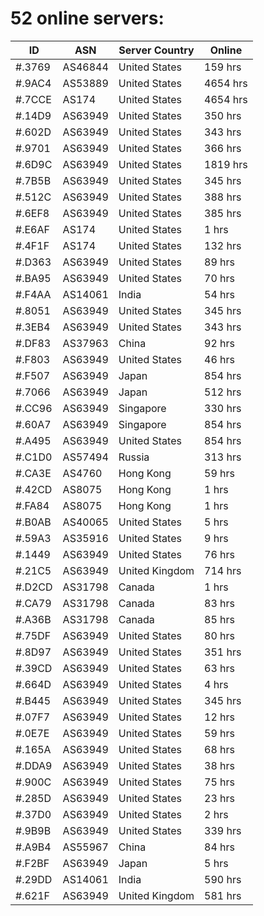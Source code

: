 # 52 online servers:

| ID | ASN | Server Country | Online |
| ------ | ------ | ------ | ------ |
| #.3769 | AS46844 | United States | 159 hrs |
| #.9AC4 | AS53889 | United States | 4654 hrs |
| #.7CCE | AS174 | United States | 4654 hrs |
| #.14D9 | AS63949 | United States | 350 hrs |
| #.602D | AS63949 | United States | 343 hrs |
| #.9701 | AS63949 | United States | 366 hrs |
| #.6D9C | AS63949 | United States | 1819 hrs |
| #.7B5B | AS63949 | United States | 345 hrs |
| #.512C | AS63949 | United States | 388 hrs |
| #.6EF8 | AS63949 | United States | 385 hrs |
| #.E6AF | AS174 | United States | 1 hrs |
| #.4F1F | AS174 | United States | 132 hrs |
| #.D363 | AS63949 | United States | 89 hrs |
| #.BA95 | AS63949 | United States | 70 hrs |
| #.F4AA | AS14061 | India | 54 hrs |
| #.8051 | AS63949 | United States | 345 hrs |
| #.3EB4 | AS63949 | United States | 343 hrs |
| #.DF83 | AS37963 | China | 92 hrs |
| #.F803 | AS63949 | United States | 46 hrs |
| #.F507 | AS63949 | Japan | 854 hrs |
| #.7066 | AS63949 | Japan | 512 hrs |
| #.CC96 | AS63949 | Singapore | 330 hrs |
| #.60A7 | AS63949 | Singapore | 854 hrs |
| #.A495 | AS63949 | United States | 854 hrs |
| #.C1D0 | AS57494 | Russia | 313 hrs |
| #.CA3E | AS4760 | Hong Kong | 59 hrs |
| #.42CD | AS8075 | Hong Kong | 1 hrs |
| #.FA84 | AS8075 | Hong Kong | 1 hrs |
| #.B0AB | AS40065 | United States | 5 hrs |
| #.59A3 | AS35916 | United States | 9 hrs |
| #.1449 | AS63949 | United States | 76 hrs |
| #.21C5 | AS63949 | United Kingdom | 714 hrs |
| #.D2CD | AS31798 | Canada | 1 hrs |
| #.CA79 | AS31798 | Canada | 83 hrs |
| #.A36B | AS31798 | Canada | 85 hrs |
| #.75DF | AS63949 | United States | 80 hrs |
| #.8D97 | AS63949 | United States | 351 hrs |
| #.39CD | AS63949 | United States | 63 hrs |
| #.664D | AS63949 | United States | 4 hrs |
| #.B445 | AS63949 | United States | 345 hrs |
| #.07F7 | AS63949 | United States | 12 hrs |
| #.0E7E | AS63949 | United States | 59 hrs |
| #.165A | AS63949 | United States | 68 hrs |
| #.DDA9 | AS63949 | United States | 38 hrs |
| #.900C | AS63949 | United States | 75 hrs |
| #.285D | AS63949 | United States | 23 hrs |
| #.37D0 | AS63949 | United States | 2 hrs |
| #.9B9B | AS63949 | United States | 339 hrs |
| #.A9B4 | AS55967 | China | 84 hrs |
| #.F2BF | AS63949 | Japan | 5 hrs |
| #.29DD | AS14061 | India | 590 hrs |
| #.621F | AS63949 | United Kingdom | 581 hrs |

